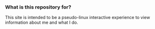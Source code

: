 ### What is this repository for? ###

This site is intended to be a pseudo-linux interactive experience to view information about me and what I do.
